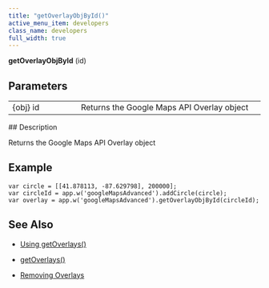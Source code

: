 ```yaml
---
title: "getOverlayObjById()"
active_menu_item: developers
class_name: developers
full_width: true
---
```



**getOverlayObjById** (id)

## Parameters

<table>
<tr>
<td width="169">
{obj} id

</td>
<td width="17">
</td>
<td width="694">
Returns the Google Maps API Overlay object

</td>
</tr>
</table>
## Description

Returns the Google Maps API Overlay object

## **Example**

     
    var circle = [[41.878113, -87.629798], 200000];
    var circleId = app.w('googleMapsAdvanced').addCircle(circle);
    var overlay = app.w('googleMapsAdvanced').getOverlayObjById(circleId);
     
   

## **See Also**

 - [Using getOverlays()](../../../../product-guide/advanced-important-widgets/google-v3-maps-widget/working-with-overlays/using-getoverlays)

 - [getOverlays()](getoverlays.htm)

 - [Removing Overlays](../../../../product-guide/advanced-important-widgets/google-v3-maps-widget/working-with-overlays/removing-overlays)

